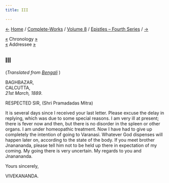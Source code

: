 ```yaml
---
title: III

---
```

<div>

[←](002_sir.htm) [Home](../../../index.htm) /
[Complete-Works](../../complete_works.htm) / [Volume
8](../volume_8_contents.htm) / [Epistles – Fourth
Series](epistles_fourth_series_contents.htm) / [→](004_sir.htm)

  

[«](002_sir.htm) Chronology
[»](../../volume_6/epistles_second_series/006_sir.htm)  
[«](002_sir.htm) Addressee
[»](../../volume_6/epistles_second_series/006_sir.htm)

## III

(*Translated from [Bengali](b6008e8003.pdf)* )

BAGHBAZAR,  
CALCUTTA,  
*21st March, 1889*.

RESPECTED SIR, (Shri Pramadadas Mitra)

It is several days since I received your last letter. Please excuse the
delay in replying, which was due to some special reasons. I am very ill
at present; there is fever now and then, but there is no disorder in the
spleen or other organs. I am under homeopathic treatment. Now I have had
to give up completely the intention of going to Varanasi. Whatever God
dispenses will happen later on, according to the state of the body. If
you meet brother Jnanananda, please tell him not to be held up there in
expectation of my coming. My going there is very uncertain. My regards
to you and Jnanananda.

Yours sincerely,

VIVEKANANDA.

</div>

